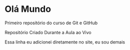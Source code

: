 # Olá Mundo
Primeiro repositório do curso de Git e GitHub

Repositório Criado Durante a Aula ao Vivo

Essa linha eu adicionei diretamente no site, eu sou demais
